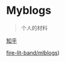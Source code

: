 # Myblogs


> 个人的材料

[知乎](https://www.zhihu.com/people/linlikun4)

[fire-lit-band/mlblogs](https://github.com/fire-lit-band/mlblogs))